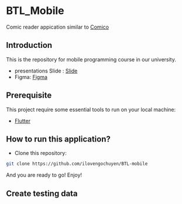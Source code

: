 # BTL_Mobile

Comic reader appication similar to [Comico](https://play.google.com/store/apps/details?id=com.toast.comico.vn&hl=vi&gl=US)

## Introduction

This is the repository for mobile programming course in our university.
- presentations Slide : [Slide](https://www.canva.com/design/DAE6kHfydoI/ZjVFb097PXXwROySSYPzoA/edit?utm_content=DAE6kHfydoI&utm_campaign=designshare&utm_medium=link2&utm_source=sharebutton)
- Figma: [Figma](https://www.figma.com/file/N1oE34VivCMHh7Mwal4UJo/Manga-ui-(Community)?node-id=0%3A1)

## Prerequisite

This project require some essential tools to run on your local machine:
- [Flutter](https://flutter.dev/) 


## How to run this application?

- Clone this repository:
``` bash
git clone https://github.com/ilovengochuyen/BTL-mobile
```


And you are ready to go!
Enjoy!

## Create testing data

